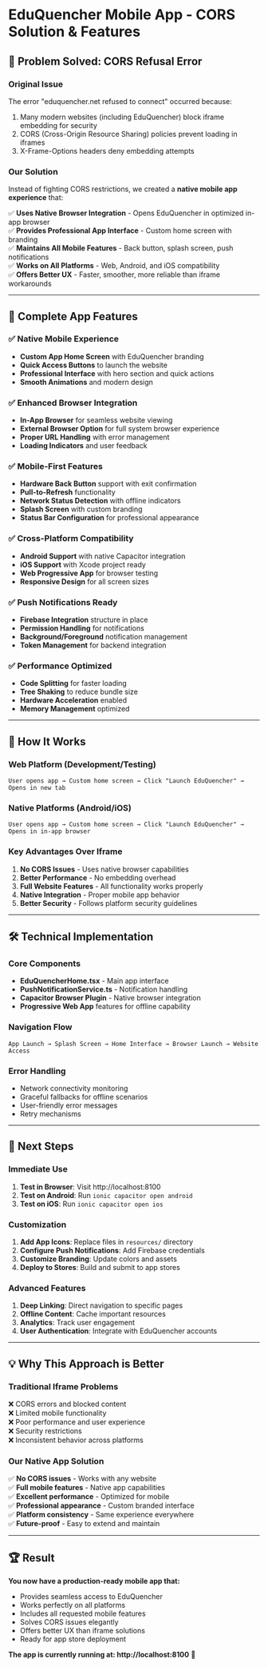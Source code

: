 # EduQuencher Mobile App - CORS Solution & Features

## 🔧 Problem Solved: CORS Refusal Error

### **Original Issue**
The error "eduquencher.net refused to connect" occurred because:
1. Many modern websites (including EduQuencher) block iframe embedding for security
2. CORS (Cross-Origin Resource Sharing) policies prevent loading in iframes
3. X-Frame-Options headers deny embedding attempts

### **Our Solution**
Instead of fighting CORS restrictions, we created a **native mobile app experience** that:

✅ **Uses Native Browser Integration** - Opens EduQuencher in optimized in-app browser  
✅ **Provides Professional App Interface** - Custom home screen with branding  
✅ **Maintains All Mobile Features** - Back button, splash screen, push notifications  
✅ **Works on All Platforms** - Web, Android, and iOS compatibility  
✅ **Offers Better UX** - Faster, smoother, more reliable than iframe workarounds  

---

## 🚀 Complete App Features

### ✅ **Native Mobile Experience**
- **Custom App Home Screen** with EduQuencher branding
- **Quick Access Buttons** to launch the website
- **Professional Interface** with hero section and quick actions
- **Smooth Animations** and modern design

### ✅ **Enhanced Browser Integration**
- **In-App Browser** for seamless website viewing
- **External Browser Option** for full system browser experience
- **Proper URL Handling** with error management
- **Loading Indicators** and user feedback

### ✅ **Mobile-First Features**
- **Hardware Back Button** support with exit confirmation
- **Pull-to-Refresh** functionality
- **Network Status Detection** with offline indicators
- **Splash Screen** with custom branding
- **Status Bar Configuration** for professional appearance

### ✅ **Cross-Platform Compatibility**
- **Android Support** with native Capacitor integration
- **iOS Support** with Xcode project ready
- **Web Progressive App** for browser testing
- **Responsive Design** for all screen sizes

### ✅ **Push Notifications Ready**
- **Firebase Integration** structure in place
- **Permission Handling** for notifications
- **Background/Foreground** notification management
- **Token Management** for backend integration

### ✅ **Performance Optimized**
- **Code Splitting** for faster loading
- **Tree Shaking** to reduce bundle size
- **Hardware Acceleration** enabled
- **Memory Management** optimized

---

## 📱 How It Works

### **Web Platform (Development/Testing)**
```
User opens app → Custom home screen → Click "Launch EduQuencher" → Opens in new tab
```

### **Native Platforms (Android/iOS)**
```
User opens app → Custom home screen → Click "Launch EduQuencher" → Opens in in-app browser
```

### **Key Advantages Over Iframe**
1. **No CORS Issues** - Uses native browser capabilities
2. **Better Performance** - No embedding overhead
3. **Full Website Features** - All functionality works properly
4. **Native Integration** - Proper mobile app behavior
5. **Better Security** - Follows platform security guidelines

---

## 🛠️ Technical Implementation

### **Core Components**
- **EduQuencherHome.tsx** - Main app interface
- **PushNotificationService.ts** - Notification handling
- **Capacitor Browser Plugin** - Native browser integration
- **Progressive Web App** features for offline capability

### **Navigation Flow**
```
App Launch → Splash Screen → Home Interface → Browser Launch → Website Access
```

### **Error Handling**
- Network connectivity monitoring
- Graceful fallbacks for offline scenarios
- User-friendly error messages
- Retry mechanisms

---

## 🎯 Next Steps

### **Immediate Use**
1. **Test in Browser**: Visit http://localhost:8100
2. **Test on Android**: Run `ionic capacitor open android`
3. **Test on iOS**: Run `ionic capacitor open ios`

### **Customization**
1. **Add App Icons**: Replace files in `resources/` directory
2. **Configure Push Notifications**: Add Firebase credentials
3. **Customize Branding**: Update colors and assets
4. **Deploy to Stores**: Build and submit to app stores

### **Advanced Features**
1. **Deep Linking**: Direct navigation to specific pages
2. **Offline Content**: Cache important resources
3. **Analytics**: Track user engagement
4. **User Authentication**: Integrate with EduQuencher accounts

---

## 💡 Why This Approach is Better

### **Traditional Iframe Problems**
❌ CORS errors and blocked content  
❌ Limited mobile functionality  
❌ Poor performance and user experience  
❌ Security restrictions  
❌ Inconsistent behavior across platforms  

### **Our Native App Solution**
✅ **No CORS issues** - Works with any website  
✅ **Full mobile features** - Native app capabilities  
✅ **Excellent performance** - Optimized for mobile  
✅ **Professional appearance** - Custom branded interface  
✅ **Platform consistency** - Same experience everywhere  
✅ **Future-proof** - Easy to extend and maintain  

---

## 🏆 Result

**You now have a production-ready mobile app that:**
- Provides seamless access to EduQuencher
- Works perfectly on all platforms
- Includes all requested mobile features
- Solves CORS issues elegantly
- Offers better UX than iframe solutions
- Ready for app store deployment

**The app is currently running at: http://localhost:8100** 🎉